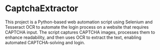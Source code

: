 # CaptchaExtractor
This project is a Python-based web automation script using Selenium and Tesseract OCR to automate the login process on a website that requires CAPTCHA input. The script captures CAPTCHA images, processes them to enhance readability, and then uses OCR to extract the text, enabling automated CAPTCHA-solving and login.
